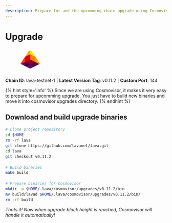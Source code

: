 ```yaml
---
description: Prepare for and the upcomming chain upgrade using Cosmovisor.
---
```


# Upgrade

<figure><img src="https://raw.githubusercontent.com/kj89/cosmos-images/main/logos/lava.png" alt=""><figcaption></figcaption></figure>

**Chain ID**: lava-testnet-1 | **Latest Version Tag**: v0.11.2 | **Custom Port**: 144

{% hint style='info' %}
Since we are using Cosmovisor, it makes it very easy to prepare for upcomming upgrade.
You just have to build new binaries and move it into cosmovisor upgrades directory.
{% endhint %}

## Download and build upgrade binaries

```bash
# Clone project repository
cd $HOME
rm -rf lava
git clone https://github.com/lavanet/lava.git
cd lava
git checkout v0.11.2

# Build binaries
make build

# Prepare binaries for Cosmovisor
mkdir -p $HOME/.lava/cosmovisor/upgrades/v0.11.2/bin
mv build/lavad $HOME/.lava/cosmovisor/upgrades/v0.11.2/bin/
rm -rf build
```

*Thats it! Now when upgrade block height is reached, Cosmovisor will handle it automatically!*
